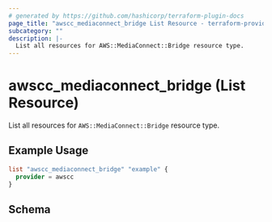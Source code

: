 ```yaml
---
# generated by https://github.com/hashicorp/terraform-plugin-docs
page_title: "awscc_mediaconnect_bridge List Resource - terraform-provider-awscc"
subcategory: ""
description: |-
  List all resources for AWS::MediaConnect::Bridge resource type.
---
```


# awscc_mediaconnect_bridge (List Resource)

List all resources for `AWS::MediaConnect::Bridge` resource type.

## Example Usage

```terraform
list "awscc_mediaconnect_bridge" "example" {
  provider = awscc
}
```

<!-- schema generated by tfplugindocs -->
## Schema
